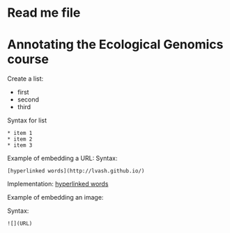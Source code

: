 # Read me file

# Annotating the Ecological Genomics course

Create a list:   
* first   
* second   
* third   
   
Syntax for list   
```
* item 1   
* item 2   
* item 3   
```

Example of embedding a URL:
Syntax:
```
[hyperlinked words](http://lvash.github.io/)
```

Implementation:
[hyperlinked words](http://lvash.github.io/)

Example of embedding an image:

Syntax:

```
![](URL)
```
